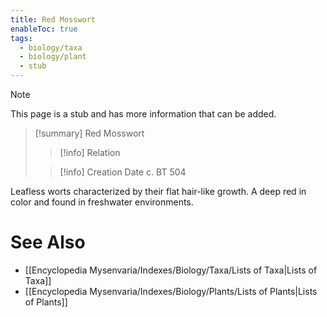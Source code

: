 ```yaml
---
title: Red Mosswort
enableToc: true
tags:
  - biology/taxa
  - biology/plant
  - stub
---
```


> [!note]
> This page is a stub and has more information that can be added.

> [!summary] Red Mosswort
> > [!info] Relation
>
> > [!info] Creation Date
> > c. BT 504

Leafless worts characterized by their flat hair-like growth. A deep red in color and found in freshwater environments.

# See Also
- [[Encyclopedia Mysenvaria/Indexes/Biology/Taxa/Lists of Taxa|Lists of Taxa]]
- [[Encyclopedia Mysenvaria/Indexes/Biology/Plants/Lists of Plants|Lists of Plants]]
